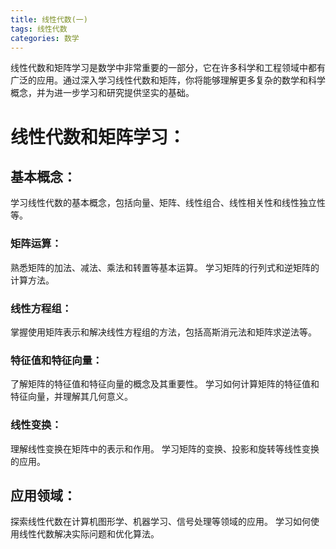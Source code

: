 ```yaml
---
title: 线性代数(一)
tags: 线性代数
categories: 数学
---
```


线性代数和矩阵学习是数学中非常重要的一部分，它在许多科学和工程领域中都有广泛的应用。通过深入学习线性代数和矩阵，你将能够理解更多复杂的数学和科学概念，并为进一步学习和研究提供坚实的基础。
<!--more-->
# 线性代数和矩阵学习：
## 基本概念：

学习线性代数的基本概念，包括向量、矩阵、线性组合、线性相关性和线性独立性等。
### 矩阵运算：

熟悉矩阵的加法、减法、乘法和转置等基本运算。
学习矩阵的行列式和逆矩阵的计算方法。
### 线性方程组：

掌握使用矩阵表示和解决线性方程组的方法，包括高斯消元法和矩阵求逆法等。
### 特征值和特征向量：

了解矩阵的特征值和特征向量的概念及其重要性。
学习如何计算矩阵的特征值和特征向量，并理解其几何意义。
### 线性变换：

理解线性变换在矩阵中的表示和作用。
学习矩阵的变换、投影和旋转等线性变换的应用。
## 应用领域：

探索线性代数在计算机图形学、机器学习、信号处理等领域的应用。
学习如何使用线性代数解决实际问题和优化算法。